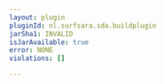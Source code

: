 ```yaml
---
layout: plugin
pluginId: nl.surfsara.sda.buildplugin
jarSha1: INVALID
isJarAvailable: true
error: NONE
violations: []

---
```

